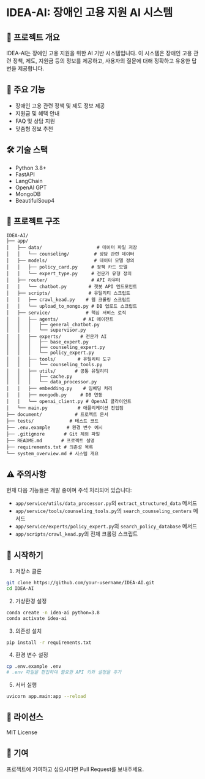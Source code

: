 # IDEA-AI: 장애인 고용 지원 AI 시스템

## 📌 프로젝트 개요
IDEA-AI는 장애인 고용 지원을 위한 AI 기반 시스템입니다. 이 시스템은 장애인 고용 관련 정책, 제도, 지원금 등의 정보를 제공하고, 사용자의 질문에 대해 정확하고 유용한 답변을 제공합니다.

## 🚀 주요 기능
- 장애인 고용 관련 정책 및 제도 정보 제공
- 지원금 및 혜택 안내
- FAQ 및 상담 지원
- 맞춤형 정보 추천

## 🛠️ 기술 스택
- Python 3.8+
- FastAPI
- LangChain
- OpenAI GPT
- MongoDB
- BeautifulSoup4

## 📁 프로젝트 구조
```
IDEA-AI/
├── app/
│   ├── data/                    # 데이터 파일 저장
│   │   └── counseling/         # 상담 관련 데이터
│   ├── models/                 # 데이터 모델 정의
│   │   ├── policy_card.py     # 정책 카드 모델
│   │   └── expert_type.py     # 전문가 유형 정의
│   ├── router/                # API 라우터
│   │   └── chatbot.py        # 챗봇 API 엔드포인트
│   ├── scripts/              # 유틸리티 스크립트
│   │   ├── crawl_kead.py    # 웹 크롤링 스크립트
│   │   └── upload_to_mongo.py # DB 업로드 스크립트
│   ├── service/             # 핵심 서비스 로직
│   │   ├── agents/         # AI 에이전트
│   │   │   ├── general_chatbot.py
│   │   │   └── supervisor.py
│   │   ├── experts/       # 전문가 AI
│   │   │   ├── base_expert.py
│   │   │   ├── counseling_expert.py
│   │   │   └── policy_expert.py
│   │   ├── tools/        # 유틸리티 도구
│   │   │   └── counseling_tools.py
│   │   ├── utils/       # 공통 유틸리티
│   │   │   ├── cache.py
│   │   │   └── data_processor.py
│   │   ├── embedding.py    # 임베딩 처리
│   │   ├── mongodb.py     # DB 연동
│   │   └── openai_client.py # OpenAI 클라이언트
│   └── main.py           # 애플리케이션 진입점
├── document/            # 프로젝트 문서
├── tests/             # 테스트 코드
├── .env.example      # 환경 변수 예시
├── .gitignore       # Git 제외 파일
├── README.md       # 프로젝트 설명
├── requirements.txt # 의존성 목록
└── system_overview.md # 시스템 개요
```

## ⚠️ 주의사항
현재 다음 기능들은 개발 중이며 주석 처리되어 있습니다:
- `app/service/utils/data_processor.py`의 `extract_structured_data` 메서드
- `app/service/tools/counseling_tools.py`의 `search_counseling_centers` 메서드
- `app/service/experts/policy_expert.py`의 `search_policy_database` 메서드
- `app/scripts/crawl_kead.py`의 전체 크롤링 스크립트

## 🚀 시작하기
1. 저장소 클론
```bash
git clone https://github.com/your-username/IDEA-AI.git
cd IDEA-AI
```

2. 가상환경 설정
```bash
conda create -n idea-ai python=3.8
conda activate idea-ai
```

3. 의존성 설치
```bash
pip install -r requirements.txt
```

4. 환경 변수 설정
```bash
cp .env.example .env
# .env 파일을 편집하여 필요한 API 키와 설정을 추가
```

5. 서버 실행
```bash
uvicorn app.main:app --reload
```

## 📝 라이선스
MIT License

## 👥 기여
프로젝트에 기여하고 싶으시다면 Pull Request를 보내주세요. 